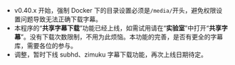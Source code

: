 - v0.40.x 开始，强制 Docker 下的目录设置必须是`/media/`开头，避免权限设置问题导致无法正确下载字幕。
- 本程序的“**共享字幕下载**”功能已经上线，如需试用请在“**实验室**”中打开“**共享字幕**”。没有下载次数限制，不用为此烦恼。本功能的完善，是否有更全的字幕库，需要各位的参与。
- 调整，暂时下线 subhd、zimuku 字幕下载功能，再次上线日期待定。
